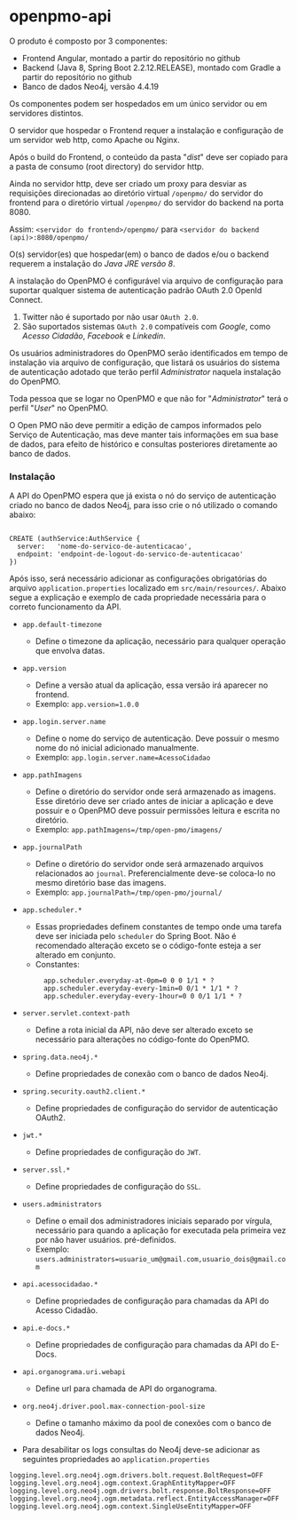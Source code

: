 # openpmo-api

O produto é composto por 3 componentes:

* Frontend Angular, montado a partir do repositório no github
* Backend (Java 8, Spring Boot 2.2.12.RELEASE), montado com Gradle a partir do repositório no github
* Banco de dados Neo4j, versão 4.4.19

Os componentes podem ser hospedados em um único servidor ou em servidores distintos.

O servidor que hospedar o Frontend requer a instalação e configuração de um servidor web http, como Apache ou Nginx.

Após o build do Frontend, o conteúdo da pasta "*dist*" deve ser copiado para a pasta de consumo (root directory) do servidor http.

Ainda no servidor http, deve ser criado um proxy para desviar as requisições direcionadas ao diretório virtual `/openpmo/` do servidor do
frontend para o diretório virtual `/openpmo/` do servidor do backend na porta 8080.

Assim: `<servidor do frontend>/openpmo/` para `<servidor do backend (api)>:8080/openpmo/`

O(s) servidor(es) que hospedar(em) o banco de dados e/ou o backend requerem a instalação do *Java JRE versão 8*.

A instalação do OpenPMO é configurável via arquivo de configuração para suportar qualquer sistema de autenticação padrão OAuth 2.0 OpenId Connect.

1. Twitter não é suportado por não usar `OAuth 2.0`.
2. São suportados sistemas `OAuth 2.0` compatíveis com *Google*, como *Acesso Cidadão*, *Facebook* e *Linkedin*.

Os usuários administradores do OpenPMO serão identificados em tempo de instalação via arquivo de configuração, que listará os usuários do sistema
de autenticação adotado que terão perfil *Administrator* naquela instalação do OpenPMO.

Toda pessoa que se logar no OpenPMO e que não for "*Administrator*" terá o perfil "*User*" no OpenPMO.

O Open PMO não deve permitir a edição de campos informados pelo Serviço de Autenticação, mas deve manter tais informações em sua base de dados, para
efeito de histórico e consultas posteriores diretamente ao banco de dados.

### Instalação

A API do OpenPMO espera que já exista o nó do serviço de autenticação criado no banco de dados Neo4j, para isso crie o nó utilizado o comando abaixo:

```cypher

CREATE (authService:AuthService {
  server:   'nome-do-servico-de-autenticacao',
  endpoint: 'endpoint-de-logout-do-servico-de-autenticacao'
})
```

Após isso, será necessário adicionar as configurações obrigatórias do arquivo `application.properties` localizado em `src/main/resources/`. Abaixo
segue a explicação e exemplo de cada propriedade necessária para o correto funcionamento da API.

- `app.default-timezone`
  - Define o timezone da aplicação, necessário para qualquer operação que envolva datas.
- `app.version`
  - Define a versão atual da aplicação, essa versão irá aparecer no frontend.
  - Exemplo: `app.version=1.0.0`
- `app.login.server.name`
  - Define o nome do serviço de autenticação. Deve possuir o mesmo nome do nó inicial adicionado manualmente.
  - Exemplo: `app.login.server.name=AcessoCidadao`
- `app.pathImagens`
  - Define o diretório do servidor onde será armazenado as imagens. Esse diretório deve ser criado antes de iniciar a aplicação e deve possuir e o
    OpenPMO deve possuir permissões leitura e escrita no diretório.
  - Exemplo: `app.pathImagens=/tmp/open-pmo/imagens/`
- `app.journalPath`
  - Define o diretório do servidor onde será armazenado arquivos relacionados ao `journal`. Preferencialmente deve-se coloca-lo no mesmo diretório
    base das imagens.
  - Exemplo: `app.journalPath=/tmp/open-pmo/journal/`
- `app.scheduler.*`
  - Essas propriedades definem constantes de tempo onde uma tarefa deve ser iniciada pelo `scheduler` do Spring Boot. Não é recomendado
    alteração exceto se o código-fonte esteja a ser alterado em conjunto.
  - Constantes:
    ```properties
      app.scheduler.everyday-at-0pm=0 0 0 1/1 * ?
      app.scheduler.everyday-every-1min=0 0/1 * 1/1 * ?
      app.scheduler.everyday-every-1hour=0 0 0/1 1/1 * ?
    ```
- `server.servlet.context-path`
  - Define a rota inicial da API, não deve ser alterado exceto se necessário para alterações no código-fonte do OpenPMO.
- `spring.data.neo4j.*`
  - Define propriedades de conexão com o banco de dados Neo4j.
- `spring.security.oauth2.client.*`
  - Define propriedades de configuração do servidor de autenticação OAuth2.
- `jwt.*`
  - Define propriedades de configuração do `JWT`.
- `server.ssl.*`
  - Define propriedades de configuração do `SSL`.
- `users.administrators`
  - Define o email dos administradores iniciais separado por vírgula, necessário para quando a aplicação for executada pela primeira vez por não
    haver usuários.
    pré-definidos.
  - Exemplo: `users.administrators=usuario_um@gmail.com,usuario_dois@gmail.com`
- `api.acessocidadao.*`
  - Define propriedades de configuração para chamadas da API do Acesso Cidadão.
- `api.e-docs.*`
  - Define propriedades de configuração para chamadas da API do E-Docs.
- `api.organograma.uri.webapi`
  - Define url para chamada de API do organograma.
- `org.neo4j.driver.pool.max-connection-pool-size`
  - Define o tamanho máximo da pool de conexões com o banco de dados Neo4j.

- Para desabilitar os logs consultas do Neo4j deve-se adicionar as seguintes propriedades ao `application.properties`

```properties
logging.level.org.neo4j.ogm.drivers.bolt.request.BoltRequest=OFF
logging.level.org.neo4j.ogm.context.GraphEntityMapper=OFF
logging.level.org.neo4j.ogm.drivers.bolt.response.BoltResponse=OFF
logging.level.org.neo4j.ogm.metadata.reflect.EntityAccessManager=OFF
logging.level.org.neo4j.ogm.context.SingleUseEntityMapper=OFF
```
